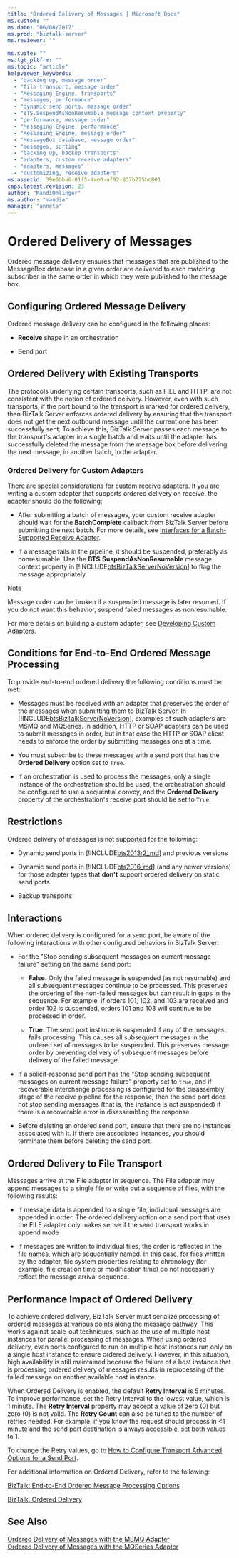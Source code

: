 ```yaml
---
title: "Ordered Delivery of Messages | Microsoft Docs"
ms.custom: ""
ms.date: "06/08/2017"
ms.prod: "biztalk-server"
ms.reviewer: ""

ms.suite: ""
ms.tgt_pltfrm: ""
ms.topic: "article"
helpviewer_keywords: 
  - "backing up, message order"
  - "file transport, message order"
  - "Messaging Engine, transports"
  - "messages, performance"
  - "dynamic send ports, message order"
  - "BTS.SuspendAsNonResumable message context property"
  - "performance, message order"
  - "Messaging Engine, performance"
  - "Messaging Engine, message order"
  - "MessageBox database, message order"
  - "messages, sorting"
  - "backing up, backup transports"
  - "adapters, custom receive adapters"
  - "adapters, messages"
  - "customizing, receive adapters"
ms.assetid: 39e0bba6-81f5-4ae0-af92-837b225bc801
caps.latest.revision: 23
author: "MandiOhlinger"
ms.author: "mandia"
manager: "anneta"
---
```

# Ordered Delivery of Messages
Ordered message delivery ensures that messages that are published to the MessageBox database in a given order are delivered to each matching subscriber in the same order in which they were published to the message box.  
  
## Configuring Ordered Message Delivery  
 Ordered message delivery can be configured in the following places:  
  
-   **Receive** shape in an orchestration  
  
-   Send port  
  
## Ordered Delivery with Existing Transports  
 The protocols underlying certain transports, such as FILE and HTTP, are not consistent with the notion of ordered delivery. However, even with such transports, if the port bound to the transport is marked for ordered delivery, then BizTalk Server enforces ordered delivery by ensuring that the transport does not get the next outbound message until the current one has been successfully sent. To achieve this, BizTalk Server passes each message to the transport's adapter in a single batch and waits until the adapter has successfully deleted the message from the message box before delivering the next message, in another batch, to the adapter.  
  
### Ordered Delivery for Custom Adapters  
 There are special considerations for custom receive adapters. It you are writing a custom adapter that supports ordered delivery on receive, the adapter should do the following:  
  
-   After submitting a batch of messages, your custom receive adapter should wait for the **BatchComplete** callback from BizTalk Server before submitting the next batch. For more details, see [Interfaces for a Batch-Supported Receive Adapter](../core/interfaces-for-a-batch-supported-receive-adapter.md).  
  
-   If a message fails in the pipeline, it should be suspended, preferably as nonresumable. Use the **BTS.SuspendAsNonResumable** message context property in [!INCLUDE[btsBizTalkServerNoVersion](../includes/btsbiztalkservernoversion-md.md)] to flag the message appropriately.  
  
> [!NOTE]
>  Message order can be broken if a suspended message is later resumed. If you do not want this behavior, suspend failed messages as nonresumable.  
  
 For more details on building a custom adapter, see [Developing Custom Adapters](../core/developing-custom-adapters.md).  
  
## Conditions for End-to-End Ordered Message Processing  
 To provide end-to-end ordered delivery the following conditions must be met:  
  
-   Messages must be received with an adapter that preserves the order of the messages when submitting them to BizTalk Server. In [!INCLUDE[btsBizTalkServerNoVersion](../includes/btsbiztalkservernoversion-md.md)], examples of such adapters are MSMQ and MQSeries. In addition, HTTP or SOAP adapters can be used to submit messages in order, but in that case the HTTP or SOAP client needs to enforce the order by submitting messages one at a time.  
  
-   You must subscribe to these messages with a send port that has the **Ordered Delivery** option set to `True`.  
  
-   If an orchestration is used to process the messages, only a single instance of the orchestration should be used, the orchestration should be configured to use a sequential convoy, and the **Ordered Delivery** property of the orchestration's receive port should be set to `True`.  
  
## Restrictions  
 Ordered delivery of messages is not supported for the following:  
  
-   Dynamic send ports in [!INCLUDE[bts2013r2_md](../includes/bts2013r2-md.md)] and previous versions

- Dynamic send ports in [!INCLUDE[bts2016_md](../includes/bts2016-md.md)] (and any newer versions) for those adapter types that **don't** support ordered delivery on static send ports
  
-   Backup transports  

  
## Interactions  
 When ordered delivery is configured for a send port, be aware of the following interactions with other configured behaviors in BizTalk Server:  
  
-   For the "Stop sending subsequent messages on current message failure" setting on the same send port:  
  
    -   **False.** Only the failed message is suspended (as not resumable) and all subsequent messages continue to be processed. This preserves the ordering of the non-failed messages but can result in gaps in the sequence. For example, if orders 101, 102, and 103 are received and order 102 is suspended, orders 101 and 103 will continue to be processed in order.  
  
    -   **True.** The send port instance is suspended if any of the messages fails processing. This causes all subsequent messages in the ordered set of messages to be suspended. This preserves message order by preventing delivery of subsequent messages before delivery of the failed message.  
  
-   If a solicit-response send port has the "Stop sending subsequent messages on current message failure" property set to `true`, and if recoverable interchange processing is configured for the disassembly stage of the receive pipeline for the response, then the send port does not stop sending messages (that is, the instance is not suspended) if there is a recoverable error in disassembling the response.  
  
-   Before deleting an ordered send port, ensure that there are no instances associated with it. If there are associated instances, you should terminate them before deleting the send port.  
  
## Ordered Delivery to File Transport  
 Messages arrive at the File adapter in sequence. The File adapter may append messages to a single file or write out a sequence of files, with the following results:  
  
-   If message data is appended to a single file, individual messages are appended in order. The ordered delivery option on a send port that uses the FILE adapter only makes sense if the send transport works in append mode  
  
-   If messages are written to individual files, the order is reflected in the file names, which are sequentially named. In this case, for files written by the adapter, file system properties relating to chronology (for example, file creation time or modification time) do not necessarily reflect the message arrival sequence.  
  
## Performance Impact of Ordered Delivery  
 To achieve ordered delivery, BizTalk Server must serialize processing of ordered messages at various points along the message pathway. This works against scale-out techniques, such as the use of multiple host instances for parallel processing of messages. When using ordered delivery, even ports configured to run on multiple host instances run only on a single host instance to ensure ordered delivery. However, in this situation, high availability is still maintained because the failure of a host instance that is processing ordered delivery of messages results in reprocessing of the failed message on another available host instance.  
  
 When Ordered Delivery is enabled, the default **Retry Interval** is 5 minutes. To improve performance, set the Retry Interval to the lowest value, which is 1 minute. The **Retry Interval** property may accept a value of zero (0) but zero (0) is not valid. The **Retry Count** can also be tuned to the number of retries needed. For example, if you know the request should process in <1 minute and the send port destination is always accessible, set both values to 1.  
  
 To change the Retry values, go to [How to Configure Transport Advanced Options for a Send Port](http://go.microsoft.com/fwlink/p/?LinkID=267697).  
  
 For additional information on Ordered Delivery, refer to the following:  
  
 [BizTalk: End-to-End Ordered Message Processing Options](http://social.technet.microsoft.com/wiki/contents/articles/12887.biztalk-end-to-end-ordered-message-processing-options.aspx)  
  
 [BizTalk: Ordered Delivery](http://social.technet.microsoft.com/wiki/contents/articles/6681.biztalk-ordered-delivery.aspx)  
  
## See Also  
 [Ordered Delivery of Messages with the MSMQ Adapter](../core/ordered-delivery-of-messages-with-the-msmq-adapter.md)   
 [Ordered Delivery of Messages with the MQSeries Adapter](../core/ordered-delivery-of-messages-with-the-mqseries-adapter.md)